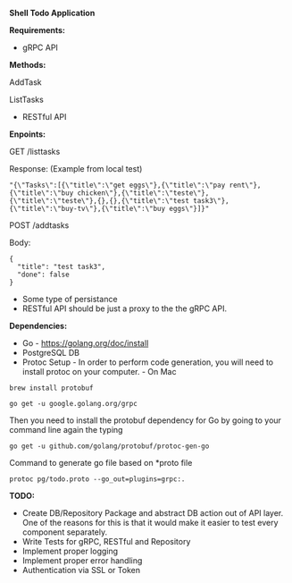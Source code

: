 **Shell Todo Application**

**Requirements:**

* gRPC API

**Methods:**

AddTask

ListTasks

* RESTful API 

**Enpoints:**

  GET /listtasks

  Response: (Example from local test)
 ```
"{\"Tasks\":[{\"title\":\"get eggs\"},{\"title\":\"pay rent\"},{\"title\":\"buy chicken\"},{\"title\":\"teste\"},{\"title\":\"teste\"},{},{},{\"title\":\"test task3\"},{\"title\":\"buy-tv\"},{\"title\":\"buy eggs\"}]}"
 ```

  POST /addtasks
  
  Body:
  ```
  {
	"title": "test task3",
	"done": false
}   
```

* Some type of persistance
* RESTful API should be just a proxy to the the gRPC API.

**Dependencies:**
* Go - https://golang.org/doc/install
* PostgreSQL DB
* Protoc Setup - In order to perform code generation, you will need to install protoc on your computer. - 
On Mac 
```
brew install protobuf
```
```
go get -u google.golang.org/grpc
```
Then you need to install the protobuf dependency for Go by going to your command line again the typing
```
go get -u github.com/golang/protobuf/protoc-gen-go
```

Command to generate go file based on *proto file
```
protoc pg/todo.proto --go_out=plugins=grpc:.
```

**TODO:**

* Create DB/Repository Package and abstract DB action out of API layer. One of the reasons for this is that it would make it easier to test every component separately.
* Write Tests for gRPC, RESTful and Repository
* Implement proper logging
* Implement proper error handling
* Authentication via SSL or Token